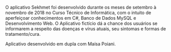 O aplicativo Sekhmet foi desenvolvido durante os meses de setembro à novembro de 2018 no Curso Técnico de Informática, com o intuito de aperfeiçoar conhecimentos em C#, Banco de Dados MySQL e Desenvolvimento Web. 
O Aplicativo fictício dá a chance dos usuários se informarem a respeito das doenças e vírus atuais, seu sintomas e formas de tratamento/cura.

Aplicativo desenvolvido em dupla com Maísa Poiani.
